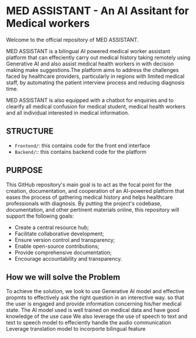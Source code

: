 # MED ASSISTANT - An AI Assitant for Medical workers
Welcome to the official repository of MED ASSISTANT. 

MED ASSISTANT is a bilingual AI powered medical worker assistant platform that can effeciently carry out medical history taking remotely using Generative AI and also assist medical health workers in with decision making make suggestions.The platform aims to address the challenges faced by healthcare providers, particularly in regions with limited medical staff, by automating the patient interview process and reducing diagnosis time.


MED ASSISTANT is also equipped with a chatbot for enquiries and to clearify all medical confusion for medical student, medical health workers and all individual interested in medical information.

## STRUCTURE
- `Frontend/`: this contains code for the front end interface
- `Backend/`:: this contains backend code for the platform


## PURPOSE
This GitHub repository's main goal is to act as the focal point for the creation, documentation, and cooperation of an AI-powered platform that eases the process of gathering medical history and helps healthcare professionals with diagnosis.
By putting the project's codebase, documentation, and other pertinent materials online, this repository will support the following goals: 
- Create a central resource hub;
- Facilitate collaborative development;
- Ensure version control and transparency;
- Enable open-source contributions;
- Provide comprehensive documentation;
- Encourage accountability and transparency.

## How we will solve the Problem
To achieve the solution, we look to use Generative AI model and effective propmts to effectively ask the right question in an interective way. so that the user is engaged and provide information concerning his/her medical state.
The AI model used is well trained on medical data and have good knowledge of the use case
We also leverage the use of speech to text and text to speech model to effeciently handle the audio communication
Leverage translation model to incorporte bilingual feature
